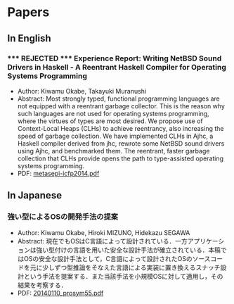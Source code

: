 # Papers
## In English
### *** REJECTED *** Experience Report: Writing NetBSD Sound Drivers in Haskell - A Reentrant Haskell Compiler for Operating Systems Programming

* Author: Kiwamu Okabe, Takayuki Muranushi
* Abstract: Most strongly typed, functional programming languages are not equipped with a reentrant garbage collector.  This is the reason why such languages are not used for operating systems programming, where the virtues of types are most desired.  We propose use of Context-Local Heaps (CLHs) to achieve reentrancy, also increasing the speed of garbage collection.  We have implemented CLHs in Ajhc, a Haskell compiler derived from jhc, rewrote some NetBSD sound drivers using Ajhc, and benchmarked them.  The reentrant, faster garbage collection that CLHs provide opens the path to type-assisted operating systems programming.
* PDF: [metasepi-icfp2014.pdf](doc/metasepi-icfp2014.pdf)


## In Japanese
### 強い型によるOSの開発手法の提案

* Author: Kiwamu Okabe, Hiroki MIZUNO, Hidekazu SEGAWA
* Abstract: 現在でもOSはC言語によって設計されている．一方アプリケーションは強い型付けの言語を用いた安全な設計手法が確立されている．本稿ではOSの安全な設計手法として，C言語によって設計されたOSのソースコードを元に少しずつ型推論をそなえた言語による実装に置き換えるスナッチ設計という手法を提案する．また当該手法を小規模OSに対して適用し，その結果を考察する．
* PDF: [20140110_prosym55.pdf](doc/20140110_prosym55.pdf)
